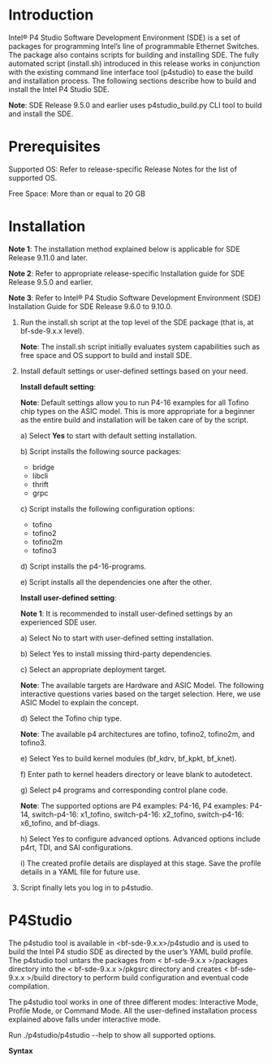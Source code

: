 # Introduction
Intel® P4 Studio Software Development Environment (SDE) is a set of packages for programming Intel’s line of programmable Ethernet Switches. The package also contains scripts for building and installing SDE. The fully automated script (install.sh) introduced in this release works in conjunction with the existing command line interface tool (p4studio) to ease the build and installation process. The following sections describe how to build and install the Intel P4 Studio SDE.

**Note**: SDE Release 9.5.0 and earlier uses p4studio_build.py CLI tool to build and install the SDE.
# Prerequisites

Supported OS: Refer to release-specific Release Notes for the list of supported OS.

Free Space: More than or equal to 20 GB

# Installation

**Note 1**: The installation method explained below is applicable for SDE Release 9.11.0 and later.

**Note 2**: Refer to appropriate release-specific Installation guide for SDE Release 9.5.0 and earlier.

**Note 3**: Refer to Intel® P4 Studio Software Development Environment (SDE) Installation Guide for SDE Release 9.6.0 to 9.10.0.

1. Run the install.sh script at the top level of the SDE package (that is, at bf-sde-9.x.x level).

   **Note**: The install.sh script initially evaluates system capabilities such as free space and OS support to build and install SDE.

2. Install default settings or user-defined settings based on your need.

    **Install default setting**:

    **Note**: Default settings allow you to run P4-16 examples for all Tofino chip types on the ASIC model. This is more appropriate for a beginner as the entire   build and installation will be taken care of by the script.

    a)	Select **Yes** to start with default setting installation.

    b)	Script installs the following source packages:
    
      * bridge
      * libcli
      * thrift
      * grpc

    c)	Script installs the following configuration options:

     * tofino
     * tofino2
     * tofino2m
     * tofino3

    d)	Script installs the p4-16-programs.

    e)	Script installs all the dependencies one after the other.


    **Install user-defined setting**:

    **Note 1**: It is recommended to install user-defined settings by an experienced SDE user.

    a)	Select No to start with user-defined setting installation.
    
    b)	Select Yes to install missing third-party dependencies.
    
    c)	Select an appropriate deployment target.
    
      **Note**: The available targets are Hardware and ASIC Model. The following interactive questions varies based on the target selection. Here, we use ASIC Model to explain the concept. 
        
    d)	Select the Tofino chip type.
    
      **Note**: The available p4 architectures are tofino, tofino2, tofino2m, and tofino3.
      
    e)	Select Yes to build kernel modules (bf_kdrv, bf_kpkt, bf_knet).
    
    f)	Enter path to kernel headers directory or leave blank to autodetect.
    
    g)	Select p4 programs and corresponding control plane code.
    
      **Note**: The supported options are P4 examples: P4-16, P4 examples: P4-14, switch-p4-16: x1_tofino, switch-p4-16: x2_tofino, switch-p4-16: x6_tofino, and bf-diags.  
      
    h)	Select Yes to configure advanced options. Advanced options include p4rt, TDI, and SAI configurations.
    
    i)	The created profile details are displayed at this stage. Save the profile details in a YAML file for future use. 
    
3. Script finally lets you log in to p4studio.  

# P4Studio

The p4studio tool is available in <bf-sde-9.x.x>/p4studio and is used to build the Intel P4 studio SDE as directed by the user’s YAML build profile. The p4studio tool untars the packages from < bf-sde-9.x.x >/packages directory into the < bf-sde-9.x.x >/pkgsrc directory and creates < bf-sde-9.x.x >/build directory to perform build configuration and eventual code compilation.

The p4studio tool works in one of three different modes: Interactive Mode, Profile Mode, or Command Mode. All the user-defined installation process explained above falls under interactive mode.

Run ./p4studio/p4studio --help to show all supported options.

**Syntax**



